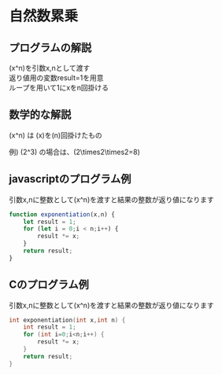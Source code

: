 # 自然数累乗

## プログラムの解説
\(x^n\)を引数x,nとして渡す  
返り値用の変数result=1を用意  
ループを用いて1にxをn回掛ける  

## 数学的な解説
\(x^n\) は \(x\)を\(n\)回掛けたもの  

例) \(2^3\) の場合は、\(2\times2\times2=8\)  

## javascriptのプログラム例
引数x,nに整数として\(x^n\)を渡すと結果の整数が返り値になります  
```js
function exponentiation(x,n) {
    let result = 1;
    for (let i = 0;i < n;i++) {
        result *= x;
    }
    return result;
}
```

## Cのプログラム例
引数x,nに整数として\(x^n\)を渡すと結果の整数が返り値になります  
```c
int exponentiation(int x,int n) {
    int result = 1;
    for (int i=0;i<n;i++) {
        result *= x;
    }
    return result;
}
```